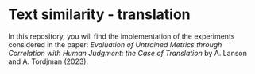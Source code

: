 # Text similarity - translation

In this repository, you will find the implementation of the experiments considered in the paper: *Evaluation of Untrained Metrics through Correlation with Human Judgment: the Case of Translation* by A. Lanson and A. Tordjman (2023).
